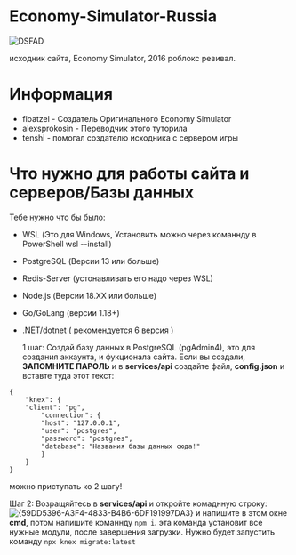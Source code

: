 # Economy-Simulator-Russia
  ![DSFAD](https://github.com/user-attachments/assets/918305e6-b1df-49fe-a840-a1a016b640eb)


исходник сайта, Economy Simulator, 2016 роблокс ревивал.

# Информация
- floatzel - Создатель Оригинального Economy Simulator
- alexsprokosin - Переводчик этого туторила
- tenshi - помогал создателю исходника с сервером игры

# Что нужно для работы сайта и серверов/Базы данных
Тебе нужно что бы было:
- WSL (Это для Windows, Установить можно через команнду в PowerShell wsl --install)
- PostgreSQL (Версии 13 или больше)
- Redis-Server (устонавливать его надо через WSL)
- Node.js (Версии 18.XX или больше)
- Go/GoLang (версии 1.18+)
- .NET/dotnet ( рекомендуется 6 версия )

  1 шаг: Создай базу данных в PostgreSQL (pgAdmin4), это для создания аккаунта, и фукционала сайта. Если вы создали, **ЗАПОМНИТЕ ПАРОЛЬ** и в **services/api** создайте файл, **config.json** и вставте туда этот текст:

```
{
    "knex": {
	"client": "pg",
        "connection": {
        "host": "127.0.0.1",
        "user": "postgres",
        "password": "postgres",
        "database": "Названия базы данных сюда!"
        }
    }
}
```
можно приступать ко 2 шагу!

Шаг 2: Возращяйтесь в **services/api** и откройте комаднную строку:
![{59DD5396-A3F4-4833-B4B6-6DF191997DA3}](https://github.com/user-attachments/assets/40436007-a997-4b46-91d9-17d056af87f8)
и напишите в этом окне **cmd**, потом напишите команнду ```npm i```. эта команда установит все нужные модули, после завершения загрузки. Нужно будет запустить команду ```npx knex migrate:latest```


